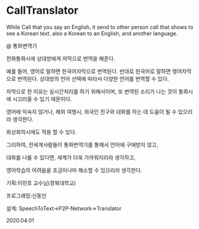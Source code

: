 # CallTranslator
While Call that you say an English, it send to other person call that shows to see a Korean text. also a Korean to an English, and another language.

@ 통화변역기

전화통화시에 상대방에게 자막으로 번역을 해준다. 

예를 들어, 영어로 말하면 한국어자막으로 번역된다. 
반대로 한국어로 말하면 영어자막으로 번역된다.
상대방의 언어 선택에 따라서 다양한 언어를 번역할 수 있다.

자막으로 한 이유는 실시간처리를 하기 위해서이며, 
또 번역된 소리가 나는 것이 통화시에 시끄러울 수 있기 때문이다.

영어에 익숙지 않거나, 해외 여행시, 
외국인 친구와 대화를 하는 데 도움이 될 수 있으리라 생각한다.

화상회의시에도 적용 할 수 있다.

그리하여, 전세계사람들이 통화번역기를 통해서 언어에 구애받지 않고,

대화를 나룰 수 있다면, 세계가 더욱 가까워지리라 생각하고, 

영어학습의 어려움을 조금이나마 해소할 수 있으리라 생각한다.

기획:이민호 교수님(경북대학교)

프로그래밍:신동인

설계: SpeechToText->P2P-Network->Translator

2020.04.01
